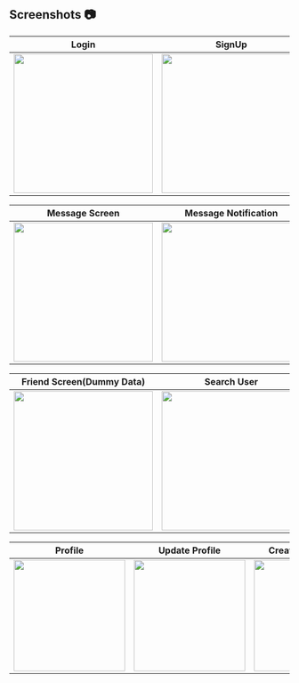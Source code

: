 ## Screenshots 📷
| Login | SignUp | Info | HomeScreen |
| ----- | ------ | ---- | ---------- |
| <img src="https://user-images.githubusercontent.com/65807152/134795936-bc73de63-6e28-484a-842c-241c5f3cbd90.jpg" width=250> | <img src="https://user-images.githubusercontent.com/65807152/134796093-5c75938e-87d8-485e-ae06-72636d45a786.jpg" width=250> | <img src="https://user-images.githubusercontent.com/65807152/134796125-b9f73c54-02e7-49d1-8c46-18d5d32786ff.jpg" width=250> | <img src="https://user-images.githubusercontent.com/65807152/141752351-a380aaca-9e9a-4942-ac72-9a8a44a14ec8.jpg" width=250> |

| Message Screen | Message Notification | User Status | Invite Member |
| -------------- | -------------------- | ----------- | ------------- |
| <img src="https://user-images.githubusercontent.com/65807152/134796162-ee29c21f-739f-4847-97c7-e655fa41728c.jpg" width=250> | <img src="https://user-images.githubusercontent.com/65807152/134804236-50445701-1823-4d41-9e49-b2c46a7da031.jpg" width=250> | <img src="https://user-images.githubusercontent.com/65807152/134796181-885b9b93-f911-49a3-be9e-45fb5e1f2c4f.jpg" width=250> | <img src="https://user-images.githubusercontent.com/65807152/141752369-fa3060fe-90e0-46ee-9ce4-066a63b332bd.jpg" width=250> |

| Friend Screen(Dummy Data) | Search User | Friend Chat | Friend Message |
| ------------------------- | ----------- | ----------- | -------------- |
| <img src="https://user-images.githubusercontent.com/65807152/134796193-06f31923-ac0c-4309-8fd0-f3dade517c51.jpg" width=250> | <img src="https://user-images.githubusercontent.com/65807152/134796301-bc081259-16d3-49e3-813b-fdecbc0dc564.jpg" width=250> | <img src="https://user-images.githubusercontent.com/65807152/134796318-01691a13-698e-4af8-842b-66a3f4b5eb5b.jpg" width=250> | <img src="https://user-images.githubusercontent.com/65807152/134796333-16097913-c528-4b06-bd79-ba0c909f7227.jpg" width=250> |

| Profile | Update Profile | Create New Server |
| ------- | -------------- | ----------------- |
| <img src="https://user-images.githubusercontent.com/65807152/134796360-60c12baf-f31d-4ff8-b6dd-d2948f786426.jpg" width=200> |<img src="https://user-images.githubusercontent.com/65807152/134796389-720f453e-5d25-44b5-9571-5de078f3a46f.jpg" width=200> | <img src="https://user-images.githubusercontent.com/65807152/141754720-fcd7eef9-cf4d-4980-872c-7a58fa9421f1.jpg" width=200> |
